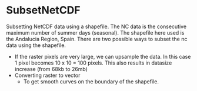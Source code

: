 # SubsetNetCDF
Subsetting NetCDF data using a shapefile. 
The NC data is the consecutive maximum number of summer days (seasonal).
The shapefile here used is the Andalucia Region, Spain.
There are two possible ways to subset the nc data using the shapefile.
- If the raster pixels are very large, we can upsample the data. In this case 1 pixel becomes 10 x 10 = 100 pixels. This also results in datasize increase (from 68kb to 26mb) 
- Converting raster to vector
   - To get smooth curves on the boundary of the shapefile. 
